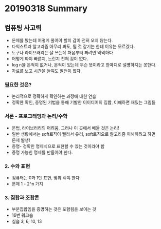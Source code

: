# 20190318 Summary

## 컴퓨팅 사고력

* 문제를 봤는데 어떻게 풀어야 할지 감이 전혀 오지 않는다.
* 다익스트라 알고리즘 아무리 봐도, 될 것 같기는 한데 이유는 모르겠다.
* 도구나 라이브러리는 잘 쓰는데 처음부터 짜려면 막막하다
* 어떻게 짜야 빠른지, 느린지 전혀 감이 없다.
* log n을 본적이 없거나, 본적이 있는데 무슨 뜻이라고 한마디로 설명하지는 못한다.
* 자료를 보고 시간을 들여도 발전이 없다.

### 필요한 것은?

* 논리적으로 정확하게 확인하는 과정에 대한 연습
* 정확한 확인, 증명된 기법을 통해 기발한 이이디어의 집합, 이해하면 재밌는 그림들

### 서론 - 프로그래밍과 논리/수학

* 문법, 라이브러리의 어려움, 그러나 이 곳에서 배울 것은 논리!
* 일반 생황에서는 soft로직이 빨라서 유리, soft로직으로 알고리즘 이해하려고 하면 문제 발생!
* 증명- 정확한 명제식으로 표현할 수 있는 것이라야 함
* 증명 가능한 명제를 만들어야 한다.

### 2. 수와 표현

* 컴퓨터는 0과 1만 표현, 맞춰 줘야 한다
* 문제 1 - 2^n 가지

### 3. 집합과 조합론

* 부분집합임을 증명하는 것은 포함됨을 보이는 것
*  16번 워크숍
* 실습 3, 6, 10, 13